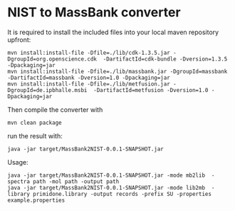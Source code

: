 NIST to MassBank converter
==========================

It is required to install the included files into your local maven repository upfront:
```
mvn install:install-file -Dfile=./lib/cdk-1.3.5.jar -DgroupId=org.openscience.cdk  -DartifactId=cdk-bundle -Dversion=1.3.5 -Dpackaging=jar
mvn install:install-file -Dfile=./lib/massbank.jar -DgroupId=massbank  -DartifactId=massbank -Dversion=1.0 -Dpackaging=jar
mvn install:install-file -Dfile=./lib/metfusion.jar -DgroupId=de.ipbhalle.msbi  -DartifactId=metfusion -Dversion=1.0 -Dpackaging=jar
```

Then compile the converter with

```
mvn clean package
```

run the result with:

```
java -jar target/MassBank2NIST-0.0.1-SNAPSHOT.jar 
```

Usage:

```
java -jar target/MassBank2NIST-0.0.1-SNAPSHOT.jar -mode mb2lib  -spectra path -mol path -output path
java -jar target/MassBank2NIST-0.0.1-SNAPSHOT.jar -mode lib2mb  -library primidone.library -output records -prefix SU -properties example.properties
```



